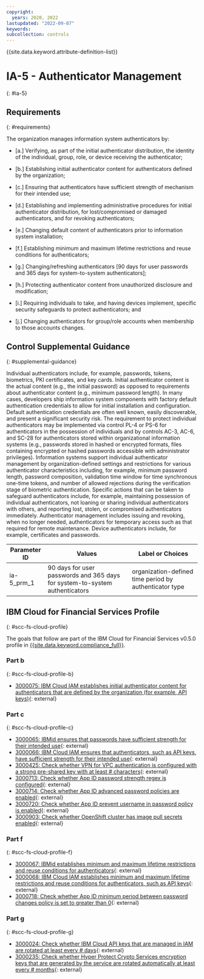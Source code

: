 ```yaml
---
copyright:
  years: 2020, 2022
lastupdated: "2022-09-07"
keywords: 
subcollection: controls
---
```



{{site.data.keyword.attribute-definition-list}}


# IA-5 - Authenticator Management
{: #ia-5}

## Requirements
{: #requirements}

The organization manages information system authenticators by:

- \[a.\] Verifying, as part of the initial authenticator distribution, the identity of the individual, group, role, or device receiving the authenticator;

- \[b.\] Establishing initial authenticator content for authenticators defined by the organization;

- \[c.\] Ensuring that authenticators have sufficient strength of mechanism for their intended use;

- \[d.\] Establishing and implementing administrative procedures for initial authenticator distribution, for lost/compromised or damaged authenticators, and for revoking authenticators;

- \[e.\] Changing default content of authenticators prior to information system installation;

- \[f.\] Establishing minimum and maximum lifetime restrictions and reuse conditions for authenticators;

- \[g.\] Changing/refreshing authenticators [90 days for user passwords and 365 days for system-to-system authenticators];

- \[h.\] Protecting authenticator content from unauthorized disclosure and modification;

- \[i.\] Requiring individuals to take, and having devices implement, specific security safeguards to protect authenticators; and

- \[j.\] Changing authenticators for group/role accounts when membership to those accounts changes.

## Control Supplemental Guidance
{: #supplemental-guidance}

Individual authenticators include, for example, passwords, tokens, biometrics, PKI certificates, and key cards. Initial authenticator content is the actual content (e.g., the initial password) as opposed to requirements about authenticator content (e.g., minimum password length). In many cases, developers ship information system components with factory default authentication credentials to allow for initial installation and configuration. Default authentication credentials are often well known, easily discoverable, and present a significant security risk. The requirement to protect individual authenticators may be implemented via control PL-4 or PS-6 for authenticators in the possession of individuals and by controls AC-3, AC-6, and SC-28 for authenticators stored within organizational information systems (e.g., passwords stored in hashed or encrypted formats, files containing encrypted or hashed passwords accessible with administrator privileges). Information systems support individual authenticator management by organization-defined settings and restrictions for various authenticator characteristics including, for example, minimum password length, password composition, validation time window for time synchronous one-time tokens, and number of allowed rejections during the verification stage of biometric authentication. Specific actions that can be taken to safeguard authenticators include, for example, maintaining possession of individual authenticators, not loaning or sharing individual authenticators with others, and reporting lost, stolen, or compromised authenticators immediately. Authenticator management includes issuing and revoking, when no longer needed, authenticators for temporary access such as that required for remote maintenance. Device authenticators include, for example, certificates and passwords.

| Parameter ID | Values | Label or Choices |
|---|---|---|
| ia-5_prm_1 | 90 days for user passwords and 365 days for system-to-system authenticators | organization-defined time period by authenticator type |


## IBM Cloud for Financial Services Profile
{: #scc-fs-cloud-profile}

The goals that follow are part of the IBM Cloud for Financial Services v0.5.0 profile in [{{site.data.keyword.compliance_full}}](/docs/security-compliance?topic=security-compliance-getting-started).

### Part b
{: #scc-fs-cloud-profile-b}

- [3000075: IBM Cloud IAM establishes initial authenticator content for authenticators that are defined by the organization (for example, API keys)](https://cloud.ibm.com/security-compliance/goals/3000075?page=profile&profile_id=2799&profile_type=1&profile_name=IBM%20Cloud%20for%20Financial%20Services%20v0.5.0){: external}

### Part c
{: #scc-fs-cloud-profile-c}

- [3000065: IBMid ensures that passwords have sufficient strength for their intended use](https://cloud.ibm.com/security-compliance/goals/3000065?page=profile&profile_id=2799&profile_type=1&profile_name=IBM%20Cloud%20for%20Financial%20Services%20v0.5.0){: external}
- [3000066: IBM Cloud IAM ensures that authenticators, such as API keys, have sufficient strength for their intended use](https://cloud.ibm.com/security-compliance/goals/3000066?page=profile&profile_id=2799&profile_type=1&profile_name=IBM%20Cloud%20for%20Financial%20Services%20v0.5.0){: external}
- [3000425: Check whether VPN for VPC authentication is configured with a strong pre-shared key with at least # characters](https://cloud.ibm.com/security-compliance/goals/3000425?page=profile&profile_id=2799&profile_type=1&profile_name=IBM%20Cloud%20for%20Financial%20Services%20v0.5.0){: external}
- [3000713: Check whether App ID password strength regex is configured](https://cloud.ibm.com/security-compliance/goals/3000713?page=profile&profile_id=2799&profile_type=1&profile_name=IBM%20Cloud%20for%20Financial%20Services%20v0.5.0){: external}
- [3000714: Check whether App ID advanced password policies are enabled](https://cloud.ibm.com/security-compliance/goals/3000714?page=profile&profile_id=2799&profile_type=1&profile_name=IBM%20Cloud%20for%20Financial%20Services%20v0.5.0){: external}
- [3000720: Check whether App ID prevent username in password policy is enabled](https://cloud.ibm.com/security-compliance/goals/3000720?page=profile&profile_id=2799&profile_type=1&profile_name=IBM%20Cloud%20for%20Financial%20Services%20v0.5.0){: external}
- [3000903: Check whether OpenShift cluster has image pull secrets enabled](https://cloud.ibm.com/security-compliance/goals/3000903?page=profile&profile_id=2799&profile_type=1&profile_name=IBM%20Cloud%20for%20Financial%20Services%20v0.5.0){: external}

### Part f
{: #scc-fs-cloud-profile-f}

- [3000067: IBMid establishes minimum and maximum lifetime restrictions and reuse conditions for authenticators](https://cloud.ibm.com/security-compliance/goals/3000067?page=profile&profile_id=2799&profile_type=1&profile_name=IBM%20Cloud%20for%20Financial%20Services%20v0.5.0){: external}
- [3000068: IBM Cloud IAM establishes minimum and maximum lifetime restrictions and reuse conditions for authenticators, such as API keys](https://cloud.ibm.com/security-compliance/goals/3000068?page=profile&profile_id=2799&profile_type=1&profile_name=IBM%20Cloud%20for%20Financial%20Services%20v0.5.0){: external}
- [3000718: Check whether App ID minimum period between password changes policy is set to greater than 0](https://cloud.ibm.com/security-compliance/goals/3000718?page=profile&profile_id=2799&profile_type=1&profile_name=IBM%20Cloud%20for%20Financial%20Services%20v0.5.0){: external}

### Part g
{: #scc-fs-cloud-profile-g}

- [3000024: Check whether IBM Cloud API keys that are managed in IAM are rotated at least every # days](https://cloud.ibm.com/security-compliance/goals/3000024?page=profile&profile_id=2799&profile_type=1&profile_name=IBM%20Cloud%20for%20Financial%20Services%20v0.5.0){: external}
- [3000235: Check whether Hyper Protect Crypto Services encryption keys that are generated by the service are rotated automatically at least every # months](https://cloud.ibm.com/security-compliance/goals/3000235?page=profile&profile_id=2799&profile_type=1&profile_name=IBM%20Cloud%20for%20Financial%20Services%20v0.5.0){: external}
